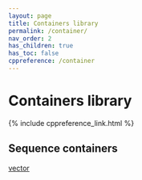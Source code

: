 ```yaml
---
layout: page
title: Containers library
permalink: /container/
nav_order: 2
has_children: true
has_toc: false
cppreference: /container
---
```


# Containers library

{% include cppreference_link.html %}

## <a id="sequence"></a> Sequence containers

[vector](vector.md)
